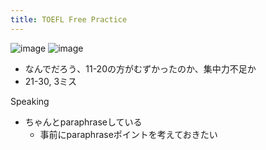 ```yaml
---
title: TOEFL Free Practice
---
```


![image](https://gyazo.com/e50e4e36ca30f6732acf7c8ca1f78c28/thumb/1000)
![image](https://gyazo.com/09f94fe8e2859fbd93898e10295a8d8f/thumb/1000)

* なんでだろう、11-20の方がむずかったのか、集中力不足か
* 21-30, 3ミス

Speaking

* ちゃんとparaphraseしている
  * 事前にparaphraseポイントを考えておきたい
